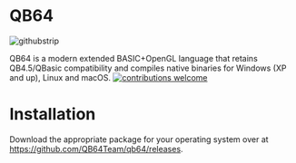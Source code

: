 # QB64

![githubstrip](https://user-images.githubusercontent.com/10699359/109433808-1026f580-79f1-11eb-9472-2d4180dff14c.png)

QB64 is a modern extended BASIC+OpenGL language that retains QB4.5/QBasic compatibility and compiles native binaries for Windows (XP and up), Linux and macOS.
[![contributions welcome](https://img.shields.io/badge/contributions-welcome-brightgreen.svg?style=flat)](https://github.com/QB64Team/qb64/issues)

# Installation <a name="Installation"></a>
Download the appropriate package for your operating system over at https://github.com/QB64Team/qb64/releases.
